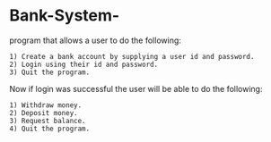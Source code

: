 # Bank-System-

program that allows a user to do the following:

    1) Create a bank account by supplying a user id and password.
    2) Login using their id and password.
    3) Quit the program.

Now if login was successful the user will be able to do the following:

    1) Withdraw money.
    2) Deposit money.
    3) Request balance.
    4) Quit the program.
